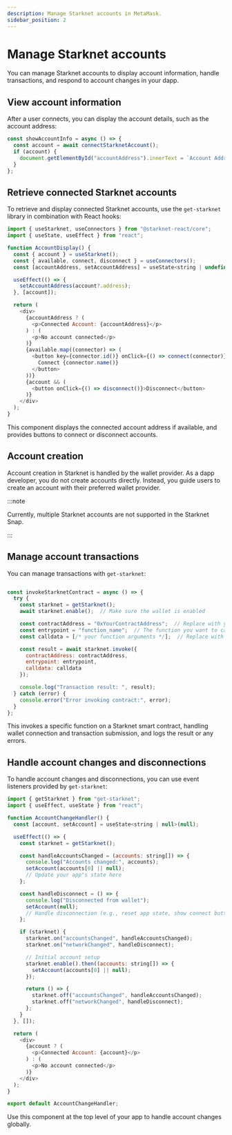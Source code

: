 ```yaml
---
description: Manage Starknet accounts in MetaMask.
sidebar_position: 2
---
```


# Manage Starknet accounts

You can manage Starknet accounts to display account information, handle transactions, and respond to account changes in your dapp. 

## View account information

After a user connects, you can display the account details, such as the account address: 

```javascript
const showAccountInfo = async () => {
  const account = await connectStarknetAccount();
  if (account) {
    document.getElementById("accountAddress").innerText = `Account Address: ${account}`;
  }
};
```

## Retrieve connected Starknet accounts

To retrieve and display connected Starknet accounts, use the `get-starknet` library in combination with React hooks:

```javascript
import { useStarknet, useConnectors } from "@starknet-react/core";
import { useState, useEffect } from "react";

function AccountDisplay() {
  const { account } = useStarknet();
  const { available, connect, disconnect } = useConnectors();
  const [accountAddress, setAccountAddress] = useState<string | undefined>();

  useEffect(() => {
    setAccountAddress(account?.address);
  }, [account]);

  return (
    <div>
      {accountAddress ? (
        <p>Connected Account: {accountAddress}</p>
      ) : (
        <p>No account connected</p>
      )}
      {available.map((connector) => (
        <button key={connector.id()} onClick={() => connect(connector)}>
          Connect {connector.name()}
        </button>
      ))}
      {account && (
        <button onClick={() => disconnect()}>Disconnect</button>
      )}
    </div>
  );
}
```

This component displays the connected account address if available, and provides buttons to connect or disconnect accounts.

## Account creation

Account creation in Starknet is handled by the wallet provider. As a dapp developer, you do not create accounts directly. Instead, you guide users to create an account with their preferred wallet provider.

:::note

Currently, multiple Starknet accounts are not supported in the Starknet Snap.

:::

## Manage account transactions

You can manage transactions with `get-starknet`:

```javascript

const invokeStarknetContract = async () => {
  try {
    const starknet = getStarknet();
    await starknet.enable();  // Make sure the wallet is enabled

    const contractAddress = "0xYourContractAddress";  // Replace with your contract address
    const entrypoint = "function_name";  // The function you want to call
    const calldata = [/* your function arguments */];  // Replace with calldata

    const result = await starknet.invoke({
      contractAddress: contractAddress,
      entrypoint: entrypoint,
      calldata: calldata
    });

    console.log("Transaction result: ", result);
  } catch (error) {
    console.error("Error invoking contract:", error);
  }
};
```
This invokes a specific function on a Starknet smart contract, handling wallet connection and transaction submission, and logs the result or any errors.


## Handle account changes and disconnections

To handle account changes and disconnections, you can use event listeners provided by `get-starknet`:

```javascript
import { getStarknet } from "get-starknet";
import { useEffect, useState } from "react";

function AccountChangeHandler() {
  const [account, setAccount] = useState<string | null>(null);

  useEffect(() => {
    const starknet = getStarknet();

    const handleAccountsChanged = (accounts: string[]) => {
      console.log("Accounts changed:", accounts);
      setAccount(accounts[0] || null);
      // Update your app"s state here
    };

    const handleDisconnect = () => {
      console.log("Disconnected from wallet");
      setAccount(null);
      // Handle disconnection (e.g., reset app state, show connect button)
    };

    if (starknet) {
      starknet.on("accountsChanged", handleAccountsChanged);
      starknet.on("networkChanged", handleDisconnect);

      // Initial account setup
      starknet.enable().then((accounts: string[]) => {
        setAccount(accounts[0] || null);
      });

      return () => {
        starknet.off("accountsChanged", handleAccountsChanged);
        starknet.off("networkChanged", handleDisconnect);
      };
    }
  }, []);

  return (
    <div>
      {account ? (
        <p>Connected Account: {account}</p>
      ) : (
        <p>No account connected</p>
      )}
    </div>
  );
}

export default AccountChangeHandler;
```

Use this component at the top level of your app to handle account changes globally.
